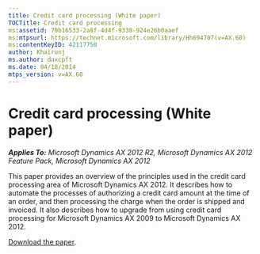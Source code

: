 ```yaml
---
title: Credit card processing (White paper)
TOCTitle: Credit card processing
ms:assetid: 70b16533-2a8f-4d4f-9338-924e26b0aaef
ms:mtpsurl: https://technet.microsoft.com/library/Hh694707(v=AX.60)
ms:contentKeyID: 42117750
author: Khairunj
ms.author: daxcpft
ms.date: 04/18/2014
mtps_version: v=AX.60
---
```


# Credit card processing (White paper) 


_**Applies To:** Microsoft Dynamics AX 2012 R2, Microsoft Dynamics AX 2012 Feature Pack, Microsoft Dynamics AX 2012_

This paper provides an overview of the principles used in the credit card processing area of Microsoft Dynamics AX 2012. It describes how to automate the processes of authorizing a credit card amount at the time of an order, and then processing the charge when the order is shipped and invoiced. It also describes how to upgrade from using credit card processing for Microsoft Dynamics AX 2009 to Microsoft Dynamics AX 2012.

[Download the paper](https://go.microsoft.com/fwlink/?linkid=221082).

  


